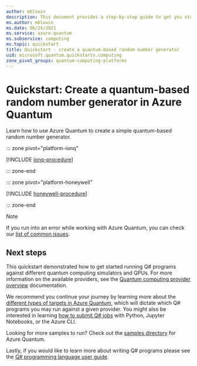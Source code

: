 ```yaml
---
author: mblouin
description: This document provides a step-by-step guide to get you started with quantum computing on Azure Quantum
ms.author: mblouin
ms.date: 06/24/2021
ms.service: azure-quantum
ms.subservice: computing
ms.topic: quickstart
title: Quickstart - create a quantum-based random number generator
uid: microsoft.quantum.quickstarts.computing
zone_pivot_groups: quantum-computing-platforms
---
```


# Quickstart: Create a quantum-based random number generator in Azure Quantum

Learn how to use Azure Quantum to create a simple quantum-based random number generator. 

::: zone pivot="platform-ionq"

[!INCLUDE [ionq-procedure](includes/quickstart-qc-include-ionq.md)]

::: zone-end


::: zone pivot="platform-honeywell"

[!INCLUDE [honeywell-procedure](includes/quickstart-qc-include-honeywell.md)]

::: zone-end

> [!NOTE]
> If you run into an error while working with Azure Quantum, you can check our [list of common issues](xref:microsoft.quantum.azure.common-issues).

## Next steps

This quickstart demonstrated how to get started running Q# programs against different quantum computing simulators and QPUs. For more information on the available providers, see the [Quantum computing provider overview](xref:microsoft.quantum.reference.qc-target-list) documentation.

We recommend you continue your journey by learning more about the [different types of targets in Azure Quantum](xref:microsoft.quantum.target-profiles), which will dictate which Q# programs you may run against a given provider. You might also be interested in learning [how to submit Q# jobs](xref:microsoft.quantum.submit-jobs) with Python, Jupyter Notebooks, or the Azure CLI.

Looking for more samples to run? Check out the [samples directory](https://github.com/microsoft/Quantum/tree/main/samples/azure-quantum) for Azure Quantum.

Lastly, if you would like to learn more about writing Q# programs please see the [Q# programming language user guide](xref:microsoft.quantum.user-guide-qdk.overview).
